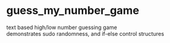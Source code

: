# guess_my_number_game
text based high/low number guessing game  
demonstrates sudo randomness, and if-else control structures
